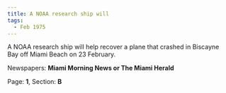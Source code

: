```yaml
---  
title: A NOAA research ship will  
tags:  
  - Feb 1975  
---  
```

  
A NOAA research ship will help recover a plane that crashed in Biscayne Bay off Miami Beach on 23 February.  
  
Newspapers: **Miami Morning News or The Miami Herald**  
  
Page: **1**, Section: **B** 
